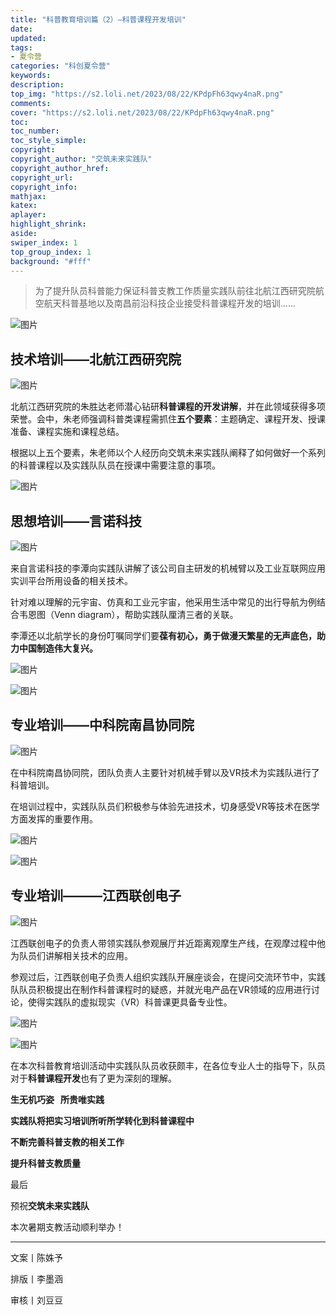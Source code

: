 ```yaml
---
title: "科普教育培训篇（2）—科普课程开发培训"
date:
updated:
tags:
- 夏令营
categories: "科创夏令营"
keywords:
description:
top_img: "https://s2.loli.net/2023/08/22/KPdpFh63qwy4naR.png"
comments:
cover: "https://s2.loli.net/2023/08/22/KPdpFh63qwy4naR.png"
toc:
toc_number:
toc_style_simple:
copyright:
copyright_author: "交筑未来实践队"
copyright_author_href:
copyright_url:
copyright_info:
mathjax:
katex:
aplayer:
highlight_shrink:
aside:
swiper_index: 1
top_group_index: 1
background: "#fff"
---
```

> 为了提升队员科普能力保证科普支教工作质量实践队前往北航江西研究院航空航天科普基地以及南昌前沿科技企业接受科普课程开发的培训……  

![图片](https://mmbiz.qpic.cn/sz_mmbiz_jpg/MibNltWd6qA3Yiag0uCvcdDX9Iq9my0KWGCo0WcN8tXK4CwhnlpXP1icJrpzx0hOU4CSRtcM1AsATbC14GL0ZoAyQ/640?wx_fmt=jpeg&wxfrom=5&wx_lazy=1&wx_co=1)

## 技术培训——北航江西研究院

![图片](https://mmbiz.qpic.cn/sz_mmbiz_jpg/MibNltWd6qA3Yiag0uCvcdDX9Iq9my0KWGoBtCrGQXqpvyKzsCUeHpp5MKBG1hBB3IngDMibFibc7vAc1ENcf90rWQ/640?wx_fmt=jpeg&wxfrom=5&wx_lazy=1&wx_co=1)

北航江西研究院的朱胜达老师潜心钻研**科普课程的开发讲解**，并在此领域获得多项荣誉。会中，朱老师强调科普类课程需抓住**五个要素**：主题确定、课程开发、授课准备、课程实施和课程总结。

根据以上五个要素，朱老师以个人经历向交筑未来实践队阐释了如何做好一个系列的科普课程以及实践队队员在授课中需要注意的事项。

![图片](https://mmbiz.qpic.cn/sz_mmbiz_jpg/MibNltWd6qA3Yiag0uCvcdDX9Iq9my0KWGGOt1wo2ABcO2GmnT4WMkUjQnOzw96T2efQfXm0NxbNH80UJ8x1kclQ/640?wx_fmt=jpeg&wxfrom=5&wx_lazy=1&wx_co=1)

  

## 思想培训——言诺科技

![图片](https://mmbiz.qpic.cn/sz_mmbiz_jpg/MibNltWd6qA3Yiag0uCvcdDX9Iq9my0KWGL4cibRx1AuIALtibcXY0pcVDNxiaJRvT3ddoq3LeeTiawGMKhUHib3mibeXw/640?wx_fmt=jpeg&wxfrom=5&wx_lazy=1&wx_co=1)

来自言诺科技的李潭向实践队讲解了该公司自主研发的机械臂以及工业互联网应用实训平台所用设备的相关技术。

针对难以理解的元宇宙、仿真和工业元宇宙，他采用生活中常见的出行导航为例结合韦恩图（Venn diagram），帮助实践队厘清三者的关联。

李潭还以北航学长的身份叮嘱同学们要**葆有初心，勇于做漫天繁星的无声底色，助力中国制造伟大复兴。**

![图片](https://mmbiz.qpic.cn/sz_mmbiz_jpg/MibNltWd6qA3Yiag0uCvcdDX9Iq9my0KWGHvL8feKjic4zSK8Xn42rgQWFLVs0WMgiaXd8micTWBmYiaBLMVbPfiaBPiaw/640?wx_fmt=jpeg&wxfrom=5&wx_lazy=1&wx_co=1)  

![图片](https://mmbiz.qpic.cn/sz_mmbiz_jpg/MibNltWd6qA3Yiag0uCvcdDX9Iq9my0KWGYelYqvicEM4pJibrjGSE9L5OVMemXiatmeRJ8nRYo0lKZH90hcn1liaG3g/640?wx_fmt=jpeg&wxfrom=5&wx_lazy=1&wx_co=1)


## 专业培训——中科院南昌协同院

![图片](https://mmbiz.qpic.cn/sz_mmbiz_jpg/MibNltWd6qA3Yiag0uCvcdDX9Iq9my0KWGUkllk4I9Gs7GJ3vqrnducVu4SbB0n4icc9EOcBQHdEHgCkmTBv7mJTQ/640?wx_fmt=jpeg&wxfrom=5&wx_lazy=1&wx_co=1)

在中科院南昌协同院，团队负责人主要针对机械手臂以及VR技术为实践队进行了科普培训。

在培训过程中，实践队队员们积极参与体验先进技术，切身感受VR等技术在医学方面发挥的重要作用。

![图片](https://mmbiz.qpic.cn/sz_mmbiz_jpg/MibNltWd6qA3Yiag0uCvcdDX9Iq9my0KWGbXYokIBVxWQ9ica6wgGsJpjJ3DwXypvzC2gZfEbZe2ap2ejMPNiczQTw/640?wx_fmt=jpeg&wxfrom=5&wx_lazy=1&wx_co=1)

![图片](https://mmbiz.qpic.cn/sz_mmbiz_jpg/MibNltWd6qA3Yiag0uCvcdDX9Iq9my0KWGjITsdyBZWawYkhvjgrQG63eI3xxvxtoYrad8O8r9aZvevCBryBmXAg/640?wx_fmt=jpeg&wxfrom=5&wx_lazy=1&wx_co=1)

## 专业培训———江西联创电子

![图片](https://mmbiz.qpic.cn/sz_mmbiz_jpg/MibNltWd6qA3Yiag0uCvcdDX9Iq9my0KWGItiayeLusaEibQfE90FRYlurd1cicic4M8SbVTkd5IX8TvXDSKteeU5slw/640?wx_fmt=jpeg&wxfrom=5&wx_lazy=1&wx_co=1)

江西联创电子的负责人带领实践队参观展厅并近距离观摩生产线，在观摩过程中他为队员们讲解相关技术的应用。

参观过后，江西联创电子负责人组织实践队开展座谈会，在提问交流环节中，实践队队员积极提出在制作科普课程时的疑惑，并就光电产品在VR领域的应用进行讨论，使得实践队的虚拟现实（VR）科普课更具备专业性。

![图片](https://mmbiz.qpic.cn/sz_mmbiz_jpg/MibNltWd6qA3Yiag0uCvcdDX9Iq9my0KWG42EuEGtGRfQ6rU5EYhC6lDa4fEsj0ALuT4toR92Wjp97SLfHSbQbicA/640?wx_fmt=jpeg&wxfrom=5&wx_lazy=1&wx_co=1) 

![图片](https://mmbiz.qpic.cn/sz_mmbiz_jpg/MibNltWd6qA3Yiag0uCvcdDX9Iq9my0KWG8lznoibIicjKibz2TVMGaLNoiaXCg52kDzTDPKZYBOgNrGXlNYSZvwYqnQ/640?wx_fmt=jpeg&wxfrom=5&wx_lazy=1&wx_co=1)

在本次科普教育培训活动中实践队队员收获颇丰，在各位专业人士的指导下，队员对于**科普课程开发**也有了更为深刻的理解。


**生无机巧姿   所贵唯实践**

**实践队将把实习培训所听所学转化到科普课程中**

**不断完善科普支教的相关工作**

**提升科普支教质量**

最后

预祝**交筑未来实践队**

本次暑期支教活动顺利举办！

  
---
文案丨陈姝予

排版丨李墨涵

审核丨刘豆豆
